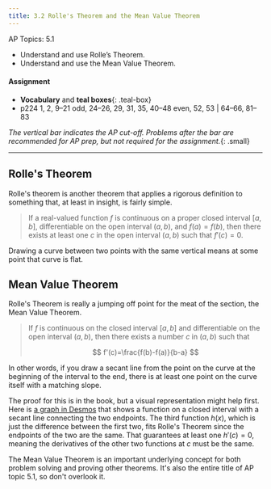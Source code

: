 ```yaml
---
title: 3.2 Rolle's Theorem and the Mean Value Theorem
---
```


AP Topics: 5.1

- Understand and use Rolle’s Theorem.
- Understand and use the Mean Value Theorem.

#### Assignment

- **Vocabulary** and **teal boxes**{: .teal-box}
- p224 1, 2, 9–21 odd, 24–26, 29, 31, 35, 40–48 even, 52, 53 \| 64–66, 81–83

*The vertical bar indicates the AP cut-off. Problems after the bar are recommended for AP prep, but not required for the assignment.*{: .small}

---

## Rolle's Theorem

Rolle's theorem is another theorem that applies a rigorous definition to something that, at least in insight, is fairly simple.

> If a real-valued function $f$ is continuous on a proper closed interval $[a, b]$, differentiable on the open interval $(a, b)$, and $f(a) = f(b)$, then there exists at least one $c$ in the open interval $(a, b)$ such that $f'( c ) = 0$.

Drawing a curve between two points with the same vertical means at some point that curve is flat.

## Mean Value Theorem

Rolle's Theorem is really a jumping off point for the meat of the section, the Mean Value Theorem.

> If $f$ is continuous on the closed interval $[a,b]$ and differentiable on the open interval $(a,b)$, then there exists a number $c$ in $(a,b)$ such that
>
> $$ f'(c)=\frac{f(b)-f(a)}{b-a} $$

In other words, if you draw a secant line from the point on the curve at the beginning of the interval to the end, there is at least one point on the curve itself with a matching slope.

The proof for this is in the book, but a visual representation might help first. Here is [a graph in Desmos](https://www.desmos.com/calculator/2myh3vghif) that shows a function on a closed interval with a secant line connecting the two endpoints. The third function $h(x)$, which is just the difference between the first two, fits Rolle's Theorem since the endpoints of the two are the same. That guarantees at least one $h'(c)=0$, meaning the derivatives of the other two functions at $c$ must be the same.

The Mean Value Theorem is an important underlying concept for both problem solving and proving other theorems. It's also the entire title of AP topic 5.1, so don't overlook it.

